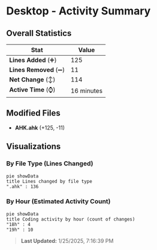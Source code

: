 # Desktop - Activity Summary 

## Overall Statistics

| Stat                   | Value                                                             |
| ---------------------- | ----------------------------------------------------------------- |
| **Lines Added** (➕)   | 125                                          |
| **Lines Removed** (➖) | 11                                        |
| **Net Change** (↕)    | 114                |
| **Active Time** (⌚)   | 16 minutes |


## Modified Files
- **AHK.ahk** (+125, -11)

## Visualizations

### By File Type (Lines Changed)

```mermaid
pie showData
title Lines changed by file type
".ahk" : 136
```

### By Hour (Estimated Activity Count)

```mermaid
pie showData
title Coding activity by hour (count of changes)
"18h" : 4
"19h" : 10
```


> **Last Updated:** 1/25/2025, 7:16:39 PM
